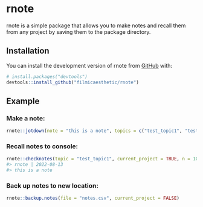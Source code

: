 
<!-- README.md is generated from README.Rmd. Please edit that file -->

# rnote

<!-- badges: start -->
<!-- badges: end -->

rnote is a simple package that allows you to make notes and recall them
from any project by saving them to the package directory.

## Installation

You can install the development version of rnote from
[GitHub](https://github.com/filmicaesthetic/rnote) with:

``` r
# install.packages("devtools")
devtools::install_github("filmicaesthetic/rnote")
```

## Example

### Make a note:

``` r
rnote::jotdown(note = "this is a note", topics = c("test_topic1", "test_topic2"))
```

### Recall notes to console:

``` r
rnote::checknotes(topic = "test_topic1", current_project = TRUE, n = 10)
#> rnote | 2022-08-13
#> this is a note
```

### Back up notes to new location:

``` r
rnote::backup.notes(file = "notes.csv", current_project = FALSE)
```
